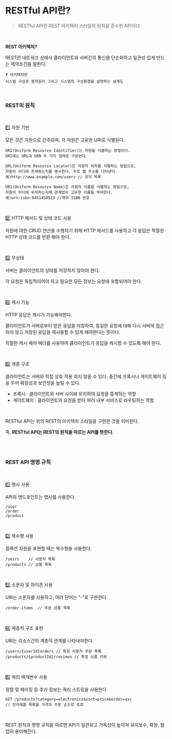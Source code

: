 # RESTful API란?

> RESTful API란 REST 아키텍처 스타일의 원칙을 준수한 API이다.

<br>

**REST 아키텍처?**

REST란 네트워크 상에서 클라이언트와 서버간의 통신을 단순화하고 일관성 있게 만드는 제약조건을 말한다. 



```
❓ 아키텍처란
시스템 구성과 동작원리 그리고 시스템의 구성환경을 설명하는 설계도
```

<br>

### REST의 원칙

<br>

1️⃣ 자원 기반

모든 것은 자원으로 간주되며, 각 자원은 고유한 URI로 식별된다.

```
URI(Uniform Resource Identifier)는 자원을 식별하는 방법이다.
URI에는 URL과 URN 두 가지 형태로 구분된다.

URL(Uniform Resource Locator)은 자원의 위치를 식별하는 방법으로, 
자원이 어디에 존재하는지를 명시한다. 주로 웹 주소를 나타낸다.
예)http://www.example.com/users // 유저 목록

URI(Uniform Resource Name)은 자원의 이름을 식별하는 방법으로, 
자원이 어디에 위치하는지에 관계없이 고유한 이름을 부여한다.
예)urn:isbn:0451450523 //책의 ISBN 번호
```

<br>

2️⃣ HTTP 메서드 및 상태 코드 사용

자원에 대한 CRUD 연산을 수행하기 위해 HTTP 메서드를 사용하고 각 응답은 적절한 HTTP 상태 코드를 반환 해야 한다.

<br>

3️⃣ 무상태

서버는 클라이언트의 상태를 저장하지 않아야 한다.

각 요청은 독립적이어야 하고 필요한 모든 정보는 요청에 포함되어야 한다.


<br>

4️⃣ 캐시 가능

HTTP 응답은 캐시가 가능해야한다. 

클라이언트가 서버로부터 받은 응답을 저장하여, 동일한 요청에 대해 다시 서버에 접근하지 않고 저장된 응답을 재사용할 수 있게 해야한다는 뜻이다.

적절한 캐시 제어 헤더를 사용하여 클라이언트가 응답을 캐시할 수 있도록 해야 한다.


<br>

5️⃣ 계층 구조

클라이언트는 서버와 직접 상호 작용 하지 않을 수 있다. 중간에 프록시나 게이트웨이 등을 두어 확장성과 보안성을 높일 수 있다.

- 프록시 : 클라이언트와 서버 사이에 위치하여 요청을 중계하는 역할
- 게이트웨이 : 클라이언트의 요청을 받아 여러 내부 서비스로 라우팅하는 역할

<br>

RESTful API는 위의 REST의 아키텍처 스타일을 구현한 것을 의미한다.

즉, **RESTful API는 REST의 원칙을 따르는 API를 뜻한다.**

<br><br>

### REST API 명명 규칙

<br>

1️⃣ 명사 사용

API의 엔드포인트는 명사를 사용한다.

```
/user
/order
/product
```

<br>

2️⃣ 복수형 사용

컬렉션 자원을 표현할 때는 복수형을 사용한다.

```
/uesrs    // 사용자 목록
/products // 상품 목록
```

<br>

3️⃣ 소문자 및 하이픈 사용

URI는 소문자를 사용하고, 여러 단어는 “-”로 구분한다.

```
/order-items  // 주문 상품 목록
```

<br>

4️⃣ 계층적 구조 표현

URI는 리소스간의 계층적 관계를 나타내야한다.

```
/users/{userId}orders // 특정 사용자 주문 목록
/products/{productId}/reviews // 특정 상품 리뷰
```

<br>

5️⃣ 쿼리 매개변수 사용

정렬 및 페이징 등 추가 정보는 쿼리 스트링을 사용한다.

```
GET /products?category=electronics&sort=price&order=asc 
// 전자제품 목록을 가격과 주문 순으로 조회
```

<br>

REST 원칙과 명명 규칙을 따르면 API가 일관되고 가독성이 높아져 유지보수, 확장, 협업이 용이해진다.